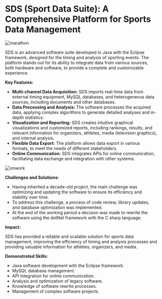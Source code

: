 # SDS (Sport Data Suite): A Comprehensive Platform for Sports Data Management

![marathon](immagini/marathon.jpeg)

SDS is an advanced software suite developed in Java with the Eclipse framework, designed for the timing and analysis of sporting events. The platform stands out for its ability to integrate data from various sources, both hardware and software, to provide a complete and customizable experience.

**Key Features:**

* **Multi-channel Data Acquisition:** SDS imports real-time data from external timing equipment, MySQL databases, and heterogeneous data sources, including documents and other databases.
* **Data Processing and Analysis:** The software processes the acquired data, applying complex algorithms to generate detailed analyses and in-depth statistics.
* **Visualization and Reporting:** SDS creates intuitive graphical visualizations and customized reports, including rankings, results, and relevant information for organizers, athletes, media (television graphics), and internal analysis.
* **Flexible Data Export:** The platform allows data export in various formats, to meet the needs of different stakeholders.
* **Online Communication:** SDS integrates APIs for online communication, facilitating data exchange and integration with other systems.

![onwork](immagini/onwork.jpg)

**Challenges and Solutions:**

* Having inherited a decade-old project, the main challenge was optimizing and updating the software to ensure its efficiency and stability over time.
* To address this challenge, a process of code review, library updates, and database optimization was implemented.
* At the end of the working period a decision was made to rewrite the software using the dotNet framework with the C sharp language.

**Impact:**

SDS has provided a reliable and scalable solution for sports data management, improving the efficiency of timing and analysis processes and providing valuable information for athletes, organizers, and media.

**Demonstrated Skills:**

* Java software development with the Eclipse framework.
* MySQL database management.
* API integration for online communication.
* Analysis and optimization of legacy software.
* Knowledge of software rewrite processes.
* Management of complex software projects.
